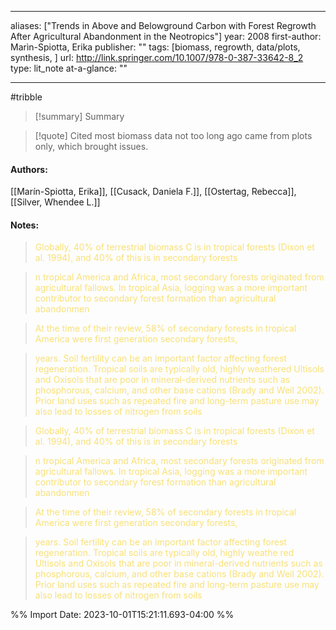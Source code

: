   
---
aliases: ["Trends in Above and Belowground Carbon with Forest Regrowth After Agricultural Abandonment in the Neotropics"] 
year: 2008 
first-author: Marìn-Spiotta, Erika
publisher: "" 
tags: [biomass, regrowth, data/plots, synthesis, ]
url: http://link.springer.com/10.1007/978-0-387-33642-8_2 
type: lit_note
at-a-glance: ""

--- 
#tribble
>[!summary] Summary

>[!quote] Cited
>most biomass data not too long ago came from plots only, which brought issues.

   
#### Authors:
[[Marín-Spiotta, Erika]], [[Cusack, Daniela F.]], [[Ostertag, Rebecca]], [[Silver, Whendee L.]]
#### Notes:


 > <span style="color: #F9E076">Globally, 40% of terrestrial biomass C is in tropical forests (Dixon et al. 1994), and 40% of this is in secondary forests</span>

 

 > <span style="color: #F9E076">n tropical America and Africa, most secondary forests originated from agricultural fallows. In tropical Asia, logging was a more important contributor to secondary forest formation than agricultural abandonmen</span>

 

 > <span style="color: #F9E076">At the time of their review, 58% of secondary forests in tropical America were first generation secondary forests,</span>

 

 > <span style="color: #F9E076">years. Soil fertility can be an important factor affecting forest regeneration. Tropical soils are typically old, highly weathered Ultisols and Oxisols that are poor in mineral-derived nutrients such as phosphorous, calcium, and other base cations (Brady and Weil 2002). Prior land uses such as repeated fire and long-term pasture use may also lead to losses of nitrogen from soils</span>

 

 > <span style="color: #F9E076">Globally, 40% of terrestrial biomass C is in tropical forests (Dixon et al. 1994), and 40% of this is in secondary forests</span>

 

 > <span style="color: #F9E076">n tropical America and Africa, most secondary forests originated from agricultural fallows. In tropical Asia, logging was a more important contributor to secondary forest formation than agricultural abandonmen</span>

 

 > <span style="color: #F9E076">At the time of their review, 58% of secondary forests in tropical America were first generation secondary forests,</span>

 

 > <span style="color: #F9E076">years. Soil fertility can be an important factor affecting forest regeneration. Tropical soils are typically old, highly weathe red Ultisols and Oxisols that are poor in mineral-derived nutrients such as phosphorous, calcium, and other base cations (Brady and Weil 2002). Prior land uses such as repeated fire and long-term pasture use may also lead to losses of nitrogen from soils</span>

 

%% Import Date: 2023-10-01T15:21:11.693-04:00 %%
